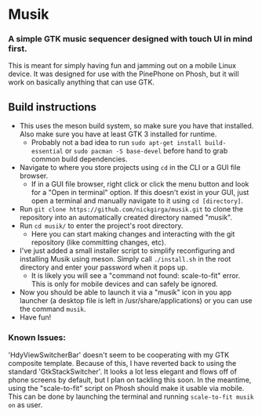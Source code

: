 # Musik
### A simple GTK music sequencer designed with touch UI in mind first.

This is meant for simply having fun and jamming out on a mobile Linux device. It was designed for use with the PinePhone on Phosh, but it will work on basically anything that can use GTK.

## Build instructions

- This uses the meson build system, so make sure you have that installed. Also make sure you have at least GTK 3 installed for runtime.
  - Probably not a bad idea to run `sudo apt-get install build-essential` or `sudo pacman -S base-devel` before hand to grab common build dependencies.
- Navigate to where you store projects using `cd` in the CLI or a GUI file browser.
  - If in a GUI file browser, right click or click the menu button and look for a "Open in terminal" option. If this doesn't exist in your GUI, just open a terminal and manually navigate to it using `cd [directory]`.
- Run `git clone https://github.com/nickgirga/musik.git` to clone the repository into an automatically created directory named "musik".
- Run `cd musik/` to enter the project's root directory.
  - Here you can start making changes and interacting with the git repository (like committing changes, etc).
- I've just added a small installer script to simplify reconfiguring and installing Musik using meson. Simply call `./install.sh` in the root directory and enter your password when it pops up.
  - It is likely you will see a "command not found: scale-to-fit" error. This is only for mobile devices and can safely be ignored.
- Now you should be able to launch it via a "musik" icon in you app launcher (a desktop file is left in /usr/share/applications) or you can use the command `musik`.
- Have fun!

### Known Issues:

'HdyViewSwitcherBar' doesn't seem to be cooperating with my GTK composite template. Because of this, I have reverted back to using the standard 'GtkStackSwitcher'. It looks a lot less elegant and flows off of phone screens by default, but I plan on tackling this soon. In the meantime, using the "scale-to-fit" script on Phosh should make it usable via mobile. This can be done by launching the terminal and running `scale-to-fit musik on` as user.

